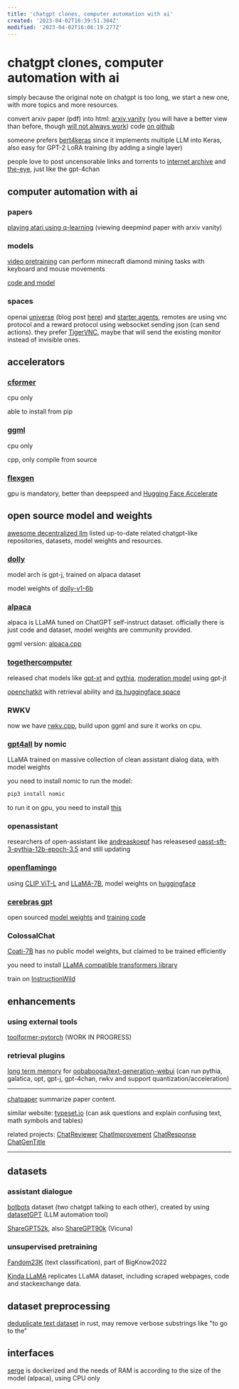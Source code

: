 ```yaml
---
title: 'chatgpt clones, computer automation with ai'
created: '2023-04-02T10:39:51.304Z'
modified: '2023-04-02T16:06:19.277Z'
---
```


# chatgpt clones, computer automation with ai

simply because the original note on chatgpt is too long, we start a new one, with more topics and more resources.

convert arxiv paper (pdf) into html: [arxiv vanity](https://www.arxiv-vanity.com/) (you will have a better view than before, though [will not always work](https://www.arxiv-vanity.com/papers/2303.12712/)) code [on github](https://github.com/arxiv-vanity/arxiv-vanity)

someone prefers [bert4keras](https://github.com/bojone/bert4keras) since it implements multiple LLM into Keras, also easy for GPT-2 LoRA training (by adding a single layer)

people love to post uncensorable links and torrents to [internet archive](https://archive.org) and [the-eye](https://github.com/The-Eye-Team), just like the gpt-4chan

## computer automation with ai

### papers

[playing atari using q-learning](https://www.arxiv-vanity.com/papers/1312.5602/) (viewing deepmind paper with arxiv vanity)

### models

[video pretraining](https://openai.com/research/vpt) can perform minecraft diamond mining tasks with keyboard and mouse movements

[code and model](https://github.com/openai/Video-Pre-Training)

### spaces

openai [universe](https://github.com/openai/universe) (blog post [here](https://openai.com/blog/universe/)) and [starter agents](https://github.com/openai/universe-starter-agent), remotes are using vnc protocol and a reward protocol using websocket sending json (can send actions). they prefer [TigerVNC](https://tigervnc.org/), maybe that will send the existing monitor instead of invisible ones.

## accelerators

### [cformer](https://github.com/NolanoOrg/cformers/)

cpu only

able to install from pip

### [ggml](https://github.com/ggerganov/ggml)

cpu only

cpp, only compile from source

### [flexgen](https://github.com/FMInference/FlexGen)

gpu is mandatory, better than deepspeed and [Hugging Face Accelerate](https://github.com/huggingface/accelerate)

## open source model and weights

[awesome decentralized llm](https://github.com/imaurer/awesome-decentralized-llm) listed up-to-date related chatgpt-like repositories, datasets, model weights and resources.

### [dolly](https://github.com/databrickslabs/dolly)

model arch is gpt-j, trained on alpaca dataset

model weights of [dolly-v1-6b](https://huggingface.co/databricks/dolly-v1-6b)

### [alpaca]()

alpaca is LLaMA tuned on ChatGPT self-instruct dataset. officially there is just code and dataset, model weights are community provided.

ggml version: [alpaca.cpp](https://github.com/antimatter15/alpaca.cpp)

### [togethercomputer]()

released chat models like [gpt-xt](https://huggingface.co/togethercomputer/GPT-NeoXT-Chat-Base-20B) and [pythia](https://huggingface.co/togethercomputer/Pythia-Chat-Base-7B), [moderation model](https://huggingface.co/togethercomputer/GPT-JT-Moderation-6B) using gpt-jt

[openchatkit](https://github.com/togethercomputer/OpenChatKit) with retrieval ability and [its huggingface space](https://huggingface.co/spaces/togethercomputer/OpenChatKit)

### RWKV

now we have [rwkv.cpp](https://github.com/saharNooby/rwkv.cpp), build upon ggml and sure it works on cpu.

### [gpt4all](https://github.com/nomic-ai/gpt4all) by nomic

LLaMA trained on massive collection of clean assistant dialog data, with model weights

you need to install nomic to run the model:

```bash
pip3 install nomic
```

to run it on gpu, you need to install [this](https://github.com/nomic-ai/nomic/tree/main/bin)

### openassistant

researchers of open-assistant like [andreaskoepf](https://huggingface.co/andreaskoepf) has releasesed [oasst-sft-3-pythia-12b-epoch-3.5](https://huggingface.co/andreaskoepf/oasst-sft-3-pythia-12b-epoch-3.5) and still updating

### [openflamingo](https://github.com/mlfoundations/open_flamingo)

using [CLIP ViT-L](https://huggingface.co/openai/clip-vit-large-patch14) and [LLaMA-7B](https://ai.facebook.com/blog/large-language-model-llama-meta-ai/), model weights on [huggingface](https://huggingface.co/openflamingo/OpenFlamingo-9B)

### [cerebras gpt](https://www.cerebras.net/blog/cerebras-gpt-a-family-of-open-compute-efficient-large-language-models/)

open sourced [model weights](https://huggingface.co/cerebras) and [training code](https://github.com/Cerebras/modelzoo)

### ColossalChat

[Coati-7B](https://github.com/orgs/hpcaitech/projects/17/views/1) has no public model weights, but claimed to be trained efficiently

you need to install [LLaMA compatible transformers library](https://github.com/hpcaitech/transformers)

train on [InstructionWild](https://github.com/XueFuzhao/InstructionWild)

## enhancements

### using external tools

[toolformer-pytorch](https://github.com/lucidrains/toolformer-pytorch) (WORK IN PROGRESS)

### retrieval plugins

[long term memory](https://github.com/wawawario2/long_term_memory) for [oobabooga/text-generation-webui](https://github.com/oobabooga/text-generation-webui) (can run pythia, galatica, opt, gpt-j, gpt-4chan, rwkv and support quantization/acceleration)

----

[chatpaper](https://github.com/kaixindelele/ChatPaper) summarize paper content.

similar website: [typeset.io](https://typeset.io/) (can ask questions and explain confusing text, math symbols and tables)

related projects: [ChatReviewer](https://huggingface.co/spaces/ShiwenNi/ChatReviewer) [ChatImprovement](https://huggingface.co/spaces/wangrongsheng/ChatImprovement) [ChatResponse](https://huggingface.co/spaces/ShiwenNi/ChatResponse) [ChatGenTitle](https://github.com/WangRongsheng/ChatGenTitle)

----



## datasets

### assistant dialogue

[botbots](https://github.com/radi-cho/botbots/) dataset (two chatgpt talking to each other), created by using [datasetGPT](https://github.com/radi-cho/datasetGPT) (LLM automation tool)

[ShareGPT52k](https://huggingface.co/datasets/RyokoAI/ShareGPT52K), also [ShareGPT90k](https://huggingface.co/datasets/anon8231489123/ShareGPT_Vicuna_unfiltered) (Vicuna)

### unsupervised pretraining

[Fandom23K](https://huggingface.co/datasets/RyokoAI/Fandom23K) (text classification), part of BigKnow2022

[Kinda LLaMA](https://github.com/yuxdux/kinda-llama) replicates LLaMA dataset, including scraped webpages, code and stackexchange data.

## dataset preprocessing

[deduplicate text dataset](https://github.com/google-research/deduplicate-text-datasets) in rust, may remove verbose substrings like "to go to the"



## interfaces

[serge](https://github.com/nsarrazin/serge) is dockerized and the needs of RAM is according to the size of the model (alpaca), using CPU only




